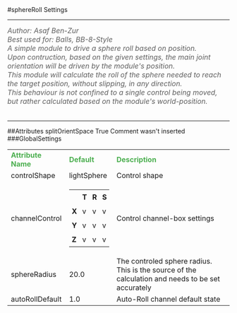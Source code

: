 <body>
#sphereRoll Settings
<hr width = 100%>
<font color = #5f5f5f size = 3pt>
<i>
Author: Asaf Ben-Zur <br>
Best used for: Balls, BB-8-Style <br>
A simple module to drive a sphere roll based on position. <br>
Upon contruction, based on the given settings, the main joint orientation will be driven by the module's position. <br>
This module will calculate the roll of the sphere needed to reach the target position, without slipping, in any direction. <br>
This behaviour is not confined to a single control being moved, but rather calculated based on the module's world-position. <br>
</i>
<br>
</font>
<hr width = 100%>
##Attributes
<tr><td>splitOrientSpace</td>
<td>True</td>
<td>Comment wasn't inserted</td></tr>
</table></font>
###GlobalSettings
<table><tr><td><b><font size = 3pt color = #4caf50>Attribute Name</td><td><font color = #4caf50><b>Default</td><td><font color = #4caf50><b>Description</td></tr>
<tr><td>controlShape</td>
<td>lightSphere</td>
<td>Control shape</td></tr>
<tr><td>channelControl</td>
<td>
<font size = 2pt>
<table><tr><td style="padding:6px"></td>
<td style="padding:6px"><b>T</b></td>
<td style="padding:6px"><b>R</b></td>
<td style="padding:6px"><b>S</b></td>
</tr>
<tr><td style="padding:6px"><b>X</b></td>
<td style="padding:6px">v</td>
<td style="padding:6px">v</td>
<td style="padding:6px">v</td>
</tr>
<tr><td style="padding:6px"><b>Y</b></td>
<td style="padding:6px">v</td>
<td style="padding:6px">v</td>
<td style="padding:6px">v</td>
</tr>
<tr><td style="padding:6px"><b>Z</b></td>
<td style="padding:6px">v</td>
<td style="padding:6px">v</td>
<td style="padding:6px">v</td>
</tr>
</table>
</font>
</td>
<td>Control channel-box settings</td></tr>
<tr><td>sphereRadius</td>
<td>20.0</td>
<td>The controled sphere radius. This is the source of the calculation and needs to be set accurately</td></tr>
<tr><td>autoRollDefault</td>
<td>1.0</td>
<td>Auto-Roll channel default state</td></tr>
</table></font>

